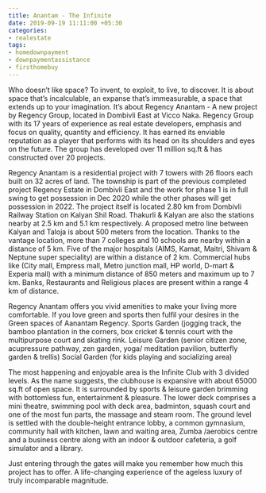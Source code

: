 ```yaml
---
title: Anantam - The Infinite
date: 2019-09-19 11:11:00 +05:30
categories:
- realestate
tags:
- homedownpayment
- downpaymentassistance
- firsthomebuy
---
```


Who doesn’t like space? To invent, to exploit, to live, to discover. It is about space that’s incalculable, an expanse that’s immeasurable, a space that extends up to your imagination. It’s about Regency Anantam - A new project by Regency Group, located in Dombivli East at Vicco Naka. Regency Group with its 17 years of experience as real estate developers, emphasis and focus on quality, quantity and efficiency. It has earned its enviable reputation as a player that performs with its head on its shoulders and eyes on the future. The group has developed over 11 million sq.ft & has constructed over 20 projects.

Regency Anantam is a residential project with 7 towers with 26 floors each built on 32 acres of land. The township is part of the previous completed project Regency Estate in Dombivli East and the work for phase 1 is in full swing to get possession in Dec 2020 while the other phases will get possession in 2022. The project itself is located 2.80 km from Dombivli Railway Station on Kalyan Shil Road. Thakurli & Kalyan are also the stations nearby at 2.5 km and 5.1 km respectively. A proposed metro line between Kalyan and Taloja is about 500 meters from the location. Thanks to the vantage location, more than 7 colleges and 10 schools are nearby within a distance of 5 km. Five of the major hospitals (AIMS, Kamat, Maitri, Shivam & Neptune super speciality) are within a distance of 2 km. Commercial hubs like (City mall, Empress mall, Metro junction mall, HP world, D-mart & Experia mall) with a minimum distance of 850 meters and maximum up to 7 km. Banks, Restaurants and Religious places are present within a range 4 km of distance.

Regency Anantam offers you vivid amenities to make your living more comfortable. If you love green and sports then fulfil your desires in the Green spaces of Aanantam Regency.
Sports Garden (jogging track, the bamboo plantation in the corners, box cricket & tennis court with the multipurpose court and skating rink.
Leisure Garden (senior citizen zone, acupressure pathway, zen garden, yoga/ meditation pavilion, butterfly garden & trellis)
Social Garden (for kids playing and socializing area)

The most happening and enjoyable area is the Infinite Club with 3 divided levels. As the name suggests, the clubhouse is expansive with about 65000 sq.ft of open space. It is surrounded by sports & leisure garden brimming with bottomless fun, entertainment & pleasure. The lower deck comprises a mini theatre, swimming pool with deck area, badminton, squash court and one of the most fun parts, the massage and steam room. The ground level is settled with the double-height entrance lobby, a common gymnasium, community hall with kitchen, lawn and waiting area, Zumba /aerobics centre and a business centre along with an indoor & outdoor cafeteria, a golf simulator and a library. 

Just entering through the gates will make you remember how much this project has to offer. A life-changing experience of the ageless luxury of truly incomparable magnitude.

